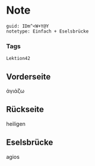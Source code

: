 # Note
```
guid: IDm^<W+Y@Y
notetype: Einfach + Eselsbrücke
```

### Tags
```
Lektion42
```

## Vorderseite
ἁγιάζω

## Rückseite
heiligen

## Eselsbrücke
agios
